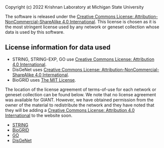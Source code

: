 Copyright (c) 2022 Krishnan Laboratory at Michigan State University

The software is released under the
[Creative Commons License: Attribution-NonCommercial-ShareAlike 4.0 International](https://creativecommons.org/licenses/by-nc-sa/4.0/legalcode).
This license is chosen as it is the most stringent license used by any network
or geneset collection whose data is used by this software.

## License information for data used

* STRING, STRING-EXP, GO use [Creative Commons License: Attribution 4.0 International](https://creativecommons.org/licenses/by/4.0/legalcode).
* DisGeNet uses [Creative Commons License: Attribution-NonCommercial-ShareAlike 4.0 International](https://creativecommons.org/licenses/by-nc-sa/4.0/legalcode).
* BioGRID uses [The MIT License](https://opensource.org/licenses/MIT).

The location of the license agreement of terms-of-use for each network or
geneset collection can be found below. We note that no license agreement was
available for GIANT. However, we have obtained permission from the owner of the
material to redistribute the network and they have noted that they will be
adding a [Creative Commons License: Attribution 4.0 International](https://creativecommons.org/licenses/by/4.0/legalcode) to the website soon.

* [STRING](https://string-db.org/cgi/access.pl?footer_active_subpage=licensing)
* [BioGRID](https://wiki.thebiogrid.org/doku.php/terms_and_conditions)
* [GO](http://geneontology.org/docs/go-citation-policy/)
* [DisGeNet](https://www.disgenet.org/legal)
